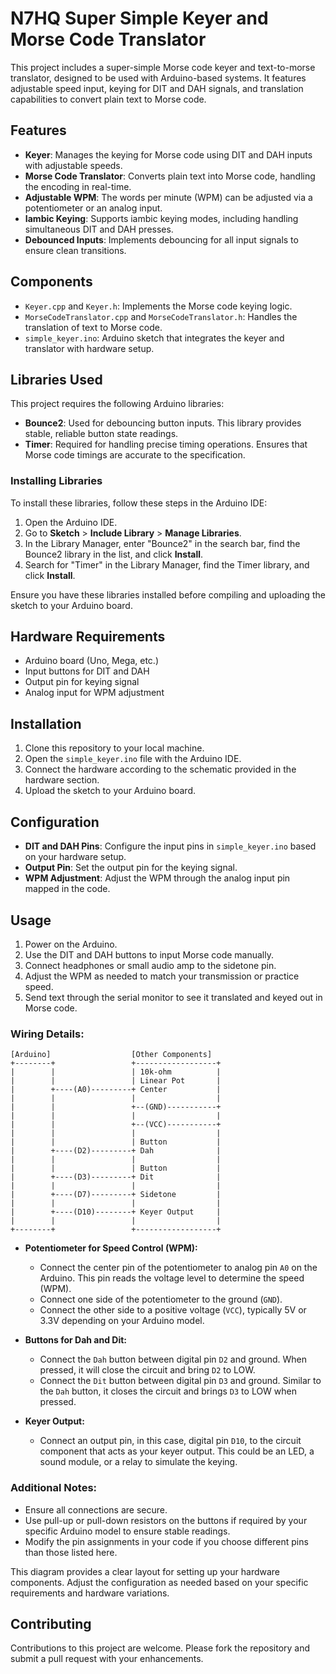 # N7HQ Super Simple Keyer and Morse Code Translator

This project includes a super-simple Morse code keyer and text-to-morse translator, designed to be used with Arduino-based systems. It features adjustable speed input, keying for DIT and DAH signals, and translation capabilities to convert plain text to Morse code.

## Features

- **Keyer**: Manages the keying for Morse code using DIT and DAH inputs with adjustable speeds.
- **Morse Code Translator**: Converts plain text into Morse code, handling the encoding in real-time.
- **Adjustable WPM**: The words per minute (WPM) can be adjusted via a potentiometer or an analog input.
- **Iambic Keying**: Supports iambic keying modes, including handling simultaneous DIT and DAH presses.
- **Debounced Inputs**: Implements debouncing for all input signals to ensure clean transitions.

## Components

- `Keyer.cpp` and `Keyer.h`: Implements the Morse code keying logic.
- `MorseCodeTranslator.cpp` and `MorseCodeTranslator.h`: Handles the translation of text to Morse code.
- `simple_keyer.ino`: Arduino sketch that integrates the keyer and translator with hardware setup.

## Libraries Used

This project requires the following Arduino libraries:

- **Bounce2**: Used for debouncing button inputs. This library provides stable, reliable button state readings.
- **Timer**: Required for handling precise timing operations. Ensures that Morse code timings are accurate to the specification.

### Installing Libraries

To install these libraries, follow these steps in the Arduino IDE:

1. Open the Arduino IDE.
2. Go to **Sketch** > **Include Library** > **Manage Libraries**.
3. In the Library Manager, enter "Bounce2" in the search bar, find the Bounce2 library in the list, and click **Install**.
4. Search for "Timer" in the Library Manager, find the Timer library, and click **Install**.

Ensure you have these libraries installed before compiling and uploading the sketch to your Arduino board.

## Hardware Requirements

- Arduino board (Uno, Mega, etc.)
- Input buttons for DIT and DAH
- Output pin for keying signal
- Analog input for WPM adjustment

## Installation

1. Clone this repository to your local machine.
2. Open the `simple_keyer.ino` file with the Arduino IDE.
3. Connect the hardware according to the schematic provided in the hardware section.
4. Upload the sketch to your Arduino board.

## Configuration

- **DIT and DAH Pins**: Configure the input pins in `simple_keyer.ino` based on your hardware setup.
- **Output Pin**: Set the output pin for the keying signal.
- **WPM Adjustment**: Adjust the WPM through the analog input pin mapped in the code.

## Usage

1. Power on the Arduino.
2. Use the DIT and DAH buttons to input Morse code manually.
3. Connect headphones or small audio amp to the sidetone pin.
4. Adjust the WPM as needed to match your transmission or practice speed.
5. Send text through the serial monitor to see it translated and keyed out in Morse code.

### Wiring Details:


```
[Arduino]                  [Other Components]
+--------+                 +------------------+
|        |                 | 10k-ohm          |
|        |                 | Linear Pot       |
|        +----(A0)---------+ Center           |
|        |                 |                  |
|        |                 +--(GND)-----------+
|        |                 |                  |
|        |                 +--(VCC)-----------+
|        |                 |                  |
|        |                 | Button           |
|        +----(D2)---------+ Dah              |
|        |                 |                  |
|        |                 | Button           |
|        +----(D3)---------+ Dit              |
|        |                 |                  |
|        +----(D7)---------+ Sidetone         |
|        |                 |                  |
|        +----(D10)--------+ Keyer Output     |
|        |                 |                  |
+--------+                 +------------------+
```
- **Potentiometer for Speed Control (WPM):**
  - Connect the center pin of the potentiometer to analog pin `A0` on the Arduino. This pin reads the voltage level to determine the speed (WPM).
  - Connect one side of the potentiometer to the ground (`GND`).
  - Connect the other side to a positive voltage (`VCC`), typically 5V or 3.3V depending on your Arduino model.

- **Buttons for Dah and Dit:**
  - Connect the `Dah` button between digital pin `D2` and ground. When pressed, it will close the circuit and bring `D2` to LOW.
  - Connect the `Dit` button between digital pin `D3` and ground. Similar to the `Dah` button, it closes the circuit and brings `D3` to LOW when pressed.

- **Keyer Output:**
  - Connect an output pin, in this case, digital pin `D10`, to the circuit component that acts as your keyer output. This could be an LED, a sound module, or a relay to simulate the keying.

### Additional Notes:
- Ensure all connections are secure.
- Use pull-up or pull-down resistors on the buttons if required by your specific Arduino model to ensure stable readings.
- Modify the pin assignments in your code if you choose different pins than those listed here.

This diagram provides a clear layout for setting up your hardware components. Adjust the configuration as needed based on your specific requirements and hardware variations.

## Contributing

Contributions to this project are welcome. Please fork the repository and submit a pull request with your enhancements.
